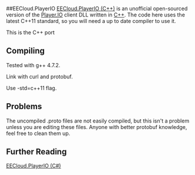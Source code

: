 ##EECloud.PlayerIO
[EECloud.PlayerIO (C++)](http://github.com/UbunTom/EECloud.PlayerIO) is an unofficial open-sourced version of the [Player.IO](http://playerio.com/) client DLL written in [C++](http://en.wikipedia.org/wiki/C++). The code here uses the latest C++11 standard, so you will need a up to date compiler to use it.

This is the C++ port

Compiling
---------

Tested with g++ 4.7.2.

Link with curl and protobuf.

Use -std=c++11 flag.

Problems
--------
The uncompiled .proto files are not easily compiled, but this isn't a problem unless you are editing these files. Anyone with better protobuf knowledge, feel free to clean them up.



Further Reading
---------------
[EECloud.PlayerIO (C#)](http://github.com/Yonom/EECloud.PlayerIO)
